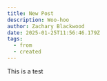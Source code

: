 ```yaml
---
title: New Post
description: Woo-hoo
author: Zachary Blackwood
date: 2025-01-25T11:56:46.179Z
tags:
  - from
  - created
---
```

T﻿his is a test